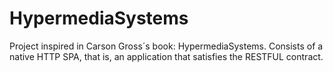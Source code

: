 # HypermediaSystems
Project inspired in Carson Gross´s book: HypermediaSystems. Consists of a native HTTP SPA, that is, an application that satisfies the RESTFUL contract.
